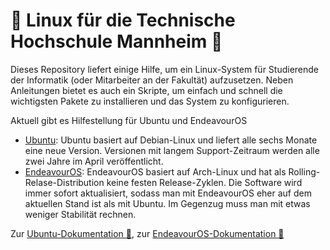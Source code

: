 # 🐧 Linux für die Technische Hochschule Mannheim 🐧

Dieses Repository liefert einige Hilfe, um ein Linux-System für Studierende der Informatik (oder Mitarbeiter an der Fakultät) aufzusetzen. Neben Anleitungen bietet es auch ein Skripte, um einfach und schnell die wichtigsten Pakete zu installieren und das System zu konfigurieren.

Aktuell gibt es Hilfestellung für Ubuntu und EndeavourOS

  * [Ubuntu](ubuntu/doc/readme.md): Ubuntu basiert auf Debian-Linux und liefert alle sechs Monate eine neue Version. Versionen mit langem Support-Zeitraum werden alle zwei Jahre im April veröffentlicht.
  * [EndeavourOS](endeavour/doc/readme.md): EndeavourOS basiert auf Arch-Linux und hat als Rolling-Relase-Distribution keine festen Release-Zyklen. Die Software wird immer sofort aktualisiert, sodass man mit EndeavourOS eher auf dem aktuellen Stand ist als mit Ubuntu. Im Gegenzug muss man mit etwas weniger Stabilität rechnen.

Zur [Ubuntu-Dokumentation 📖](ubuntu/doc/readme.md), zur [EndeavourOS-Dokumentation 📖](endeavour/doc/readme.md)
